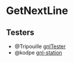 # GetNextLine


## Testers

- @Tripouille [gnlTester](https://github.com/Tripouille/gnlTester)
- @kodpe [gnl-station](https://github.com/kodpe/gnl-station-tester.git)